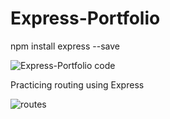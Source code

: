 # Express-Portfolio
npm install express --save


![Express-Portfolio code](https://user-images.githubusercontent.com/89818936/131714279-aaa819d5-4bde-4a88-b5e4-93be2bd02aa7.png)

Practicing routing using Express

![routes](https://user-images.githubusercontent.com/89818936/131714318-640fe00c-f15d-470c-bece-1b8caf25f2ec.png)
